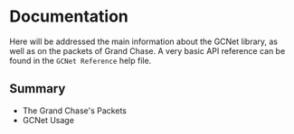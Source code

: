 # Documentation
Here will be addressed the main information about the GCNet library, as well as on the packets of Grand Chase. A very basic API reference can be found in the `GCNet Reference` help file.
## Summary
* The Grand Chase's Packets
* GCNet Usage
